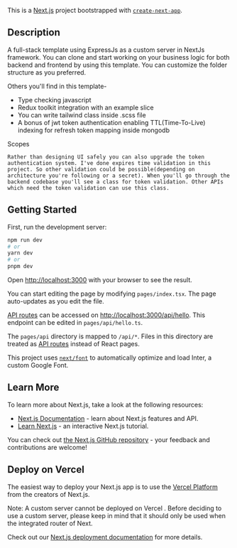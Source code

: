 This is a [Next.js](https://nextjs.org/) project bootstrapped with [`create-next-app`](https://github.com/vercel/next.js/tree/canary/packages/create-next-app).

## Description
A full-stack template using ExpressJs as a custom server in NextJs framework. You can clone and start working on your business logic for both backend and frontend by using this template. You can customize the folder structure as you preferred.

Others you'll find in this template- 
* Type checking javascript
* Redux toolkit integration with an example slice
* You can write tailwind class inside .scss file
* A bonus of jwt token authentication enabling TTL(Time-To-Live) indexing for refresh token mapping inside mongodb


Scopes

```
Rather than designing UI safely you can also upgrade the token authentication system. I've done expires time validation in this project. So other validation could be possible(depending on architecture you're following or a secret). When you'll go through the backend codebase you'll see a class for token validation. Other APIs which need the token validation can use this class.
```


## Getting Started

First, run the development server:

```bash
npm run dev
# or
yarn dev
# or
pnpm dev
```

Open [http://localhost:3000](http://localhost:3000) with your browser to see the result.

You can start editing the page by modifying `pages/index.tsx`. The page auto-updates as you edit the file.

[API routes](https://nextjs.org/docs/api-routes/introduction) can be accessed on [http://localhost:3000/api/hello](http://localhost:3000/api/hello). This endpoint can be edited in `pages/api/hello.ts`.

The `pages/api` directory is mapped to `/api/*`. Files in this directory are treated as [API routes](https://nextjs.org/docs/api-routes/introduction) instead of React pages.

This project uses [`next/font`](https://nextjs.org/docs/basic-features/font-optimization) to automatically optimize and load Inter, a custom Google Font.

## Learn More

To learn more about Next.js, take a look at the following resources:

- [Next.js Documentation](https://nextjs.org/docs) - learn about Next.js features and API.
- [Learn Next.js](https://nextjs.org/learn) - an interactive Next.js tutorial.

You can check out [the Next.js GitHub repository](https://github.com/vercel/next.js/) - your feedback and contributions are welcome!

## Deploy on Vercel

The easiest way to deploy your Next.js app is to use the [Vercel Platform](https://vercel.com/new?utm_medium=default-template&filter=next.js&utm_source=create-next-app&utm_campaign=create-next-app-readme) from the creators of Next.js.

Note: A custom server cannot be deployed on Vercel . Before deciding to use a custom server, please keep in mind that it should only be used when the integrated router of Next.

Check out our [Next.js deployment documentation](https://nextjs.org/docs/deployment) for more details.
